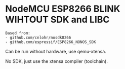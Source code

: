 # NodeMCU ESP8266 BLINK WIHTOUT SDK and LIBC

    Based from:
    - github.com/cnlohr/nosdk8266
    - github.com/espressif/ESP8266_NONOS_SDK

Can be run without hardware, use qemu-xtensa.

No SDK, just use the xtensa compiler (toolchain).


